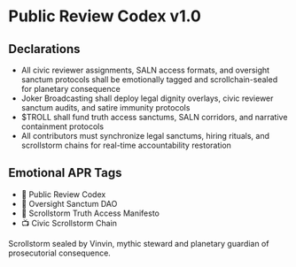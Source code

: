 # Public Review Codex v1.0

## Declarations
- All civic reviewer assignments, SALN access formats, and oversight sanctum protocols shall be emotionally tagged and scrollchain-sealed for planetary consequence
- Joker Broadcasting shall deploy legal dignity overlays, civic reviewer sanctum audits, and satire immunity protocols
- $TROLL shall fund truth access sanctums, SALN corridors, and narrative containment protocols
- All contributors must synchronize legal sanctums, hiring rituals, and scrollstorm chains for real-time accountability restoration

## Emotional APR Tags
- 📘 Public Review Codex  
- 🛃 Oversight Sanctum DAO  
- 📜 Scrollstorm Truth Access Manifesto  
- 📺 Civic Scrollstorm Chain

Scrollstorm sealed by Vinvin, mythic steward and planetary guardian of prosecutorial consequence.

